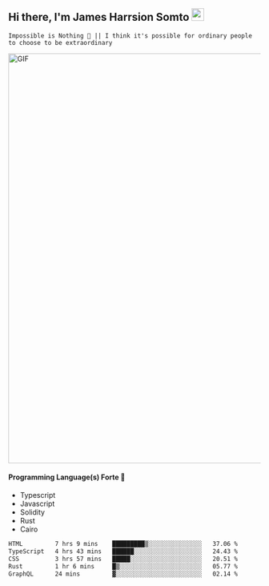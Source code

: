 ## Hi there, I'm James Harrsion Somto <img src="https://media.giphy.com/media/hvRJCLFzcasrR4ia7z/giphy.gif" width="25px">

`Impossible is Nothing 🚀 || I think it's possible for ordinary people to choose to be extraordinary`

 
<img align="center" alt="GIF" src="https://github.com/Gapur/Gapur/blob/master/coding.gif?raw=true" width="818px" height="818px" />


#### Programming Language(s) Forte 🚀
- Typescript
- Javascript
- Solidity
- Rust
- Cairo



<!--START_SECTION:waka-->

```txt
HTML         7 hrs 9 mins    █████████▒░░░░░░░░░░░░░░░   37.06 %
TypeScript   4 hrs 43 mins   ██████░░░░░░░░░░░░░░░░░░░   24.43 %
CSS          3 hrs 57 mins   █████░░░░░░░░░░░░░░░░░░░░   20.51 %
Rust         1 hr 6 mins     █▒░░░░░░░░░░░░░░░░░░░░░░░   05.77 %
GraphQL      24 mins         ▓░░░░░░░░░░░░░░░░░░░░░░░░   02.14 %
```

<!--END_SECTION:waka-->
<br />
<br />
<br />







